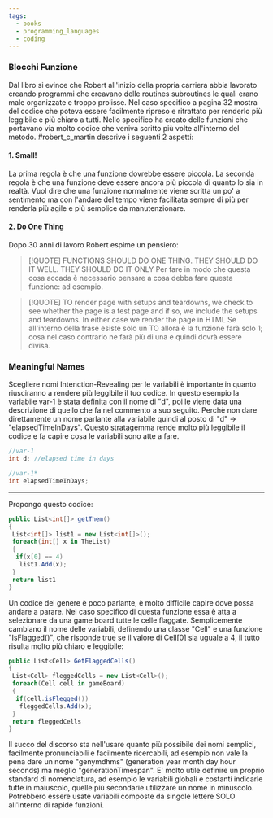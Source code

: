 ```yaml
---
tags:
  - books
  - programming_languages
  - coding
---
```

### Blocchi Funzione
Dal libro si evince che Robert all'inizio della propria carriera abbia lavorato creando programmi che creavano delle routines subroutines le quali erano male organizzate e troppo prolisse. Nel caso specifico a pagina 32 mostra del codice che poteva essere facilmente ripreso e ritrattato per renderlo più leggibile e più chiaro a tutti. Nello specifico ha creato delle funzioni che portavano via molto codice che veniva scritto più volte all'interno del metodo.
#robert_c_martin descrive i seguenti 2 aspetti:
#### 1. Small!
La prima regola è che una funzione dovrebbe essere piccola. La seconda regola è che una funzione deve essere ancora più piccola di quanto lo sia in realtà. Vuol dire che una funzione normalmente viene scritta un po' a sentimento ma con l'andare del tempo viene facilitata sempre di più per renderla più agile e più semplice da manutenzionare.
#### 2. Do One Thing
Dopo 30 anni di lavoro Robert espime un pensiero:
> [!QUOTE]
FUNCTIONS SHOULD DO ONE THING. THEY SHOULD DO IT WELL. THEY SHOULD DO IT ONLY
Per fare in modo che questa cosa accada è necessario pensare a cosa debba fare questa funzione: ad esempio.

> [!QUOTE]
TO render page with setups and teardowns, we check to see whether the page is a test page and if so, we include the setups and teardowns. In either case we render the page in HTML
Se all'interno della frase esiste solo un TO allora è la funzione farà solo 1; cosa nel caso contrario ne farà più di una e quindi dovrà essere divisa.
### Meaningful Names
Scegliere nomi Intenction-Revealing per le variabili è importante in quanto riusciranno a rendere più leggibile il tuo codice. In questo esempio la variabile var-1 è stata definita con il nome di "d", poi le viene data una descrizione di quello che fa nel commento a suo seguito. Perchè non dare direttamente un nome parlante alla variabile quindi al posto di "d" -> "elapsedTimeInDays". Questo stratagemma rende molto più leggibile il codice e fa capire cosa le variabili sono atte a fare.

```c#
//var-1
int d; //elapsed time in days

//var-1*
int elapsedTimeInDays;
```
---
Propongo questo codice:
```c#
public List<int[]> getThem()
{
 List<int[]> list1 = new List<int[]>();
 foreach(int[] x in TheList)
 {
  if(x[0] == 4)
   list1.Add(x);
 }
 return list1
}
```

Un codice del genere è poco parlante, è molto difficile capire dove possa andare a parare. Nel caso specifico di questa funzione essa è atta a selezionare da una game board tutte le celle flaggate. Semplicemente cambiano il nome delle variabili, definendo una classe "Cell" e una funzione "IsFlagged()", che risponde true se il valore di Cell[0] sia uguale a 4, il tutto risulta molto più chiaro e leggibile:

```c#
public List<Cell> GetFlaggedCells()
{
 List<Cell> fleggedCells = new List<Cell>();
 foreach(Cell cell in gameBoard)
 {
  if(cell.isFlegged())
   fleggedCells.Add(x);
 }
 return fleggedCells
}
```

Il succo del discorso sta nell'usare quanto più possibile dei nomi semplici, facilmente pronunciabili e facilmente ricercabili, ad esempio non vale la pena dare un nome "genymdhms" (generation year month day hour seconds) ma meglio "generationTimespan".
E' molto utile definire un proprio standard di nomenclatura, ad esempio le variabili globali e costanti indicarle tutte in maiuscolo, quelle più secondarie utilizzare un nome in minuscolo. Potrebbero essere usate variabili composte da singole lettere SOLO all'interno di rapide funzioni.